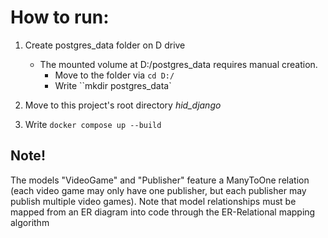 # How to run:

1. Create postgres_data folder on D drive
   - The mounted volume at D:/postgres_data requires manual creation.
     - Move to the folder via ``cd D:/``
     - Write ``mkdir postgres_data`

2. Move to this project's root directory _hid_django_
   
3. Write ```docker compose up --build```

## Note!

The models "VideoGame" and "Publisher" feature a
ManyToOne relation (each video game may only have one publisher, but each publisher
may publish multiple video games). Note that model relationships must be
mapped from an ER diagram into code through the ER-Relational mapping algorithm

